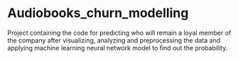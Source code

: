 # Audiobooks_churn_modelling
Project containing the code for predicting who will remain a loyal member of the company after visualizing, analyzing and preprocessing the data and applying machine learning neural network model to find out the probability.
